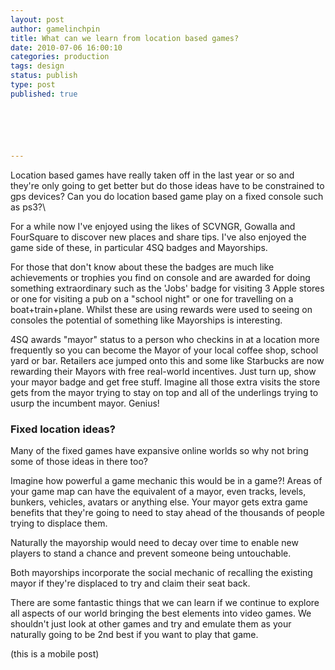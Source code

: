 ```yaml
---
layout: post
author: gamelinchpin
title: What can we learn from location based games?
date: 2010-07-06 16:00:10
categories: production
tags: design
status: publish
type: post
published: true






---
```

Location based games have really taken off in the last year or so and
they're only going to get better but do those ideas have to be
constrained to gps devices? Can you do location based game play on a
fixed console such as ps3?\

For a while now I've enjoyed using the likes of SCVNGR, Gowalla and
FourSquare to discover new places and share tips. I've also enjoyed the
game side of these, in particular 4SQ badges and Mayorships.

For those that don't know about these the badges are much like
achievements or trophies you find on console and are awarded for doing
something extraordinary such as the 'Jobs' badge for visiting 3 Apple
stores or one for visiting a pub on a "school night" or one for
travelling on a boat+train+plane. Whilst these are using rewards were
used to seeing on consoles the potential of something like Mayorships is
interesting.

4SQ awards "mayor" status to a person who checkins in at a location more
frequently so you can become the Mayor of your local coffee shop, school
yard or bar. Retailers ace jumped onto this and some like Starbucks are
now rewarding their Mayors with free real-world incentives. Just turn
up, show your mayor badge and get free stuff. Imagine all those extra
visits the store gets from the mayor trying to stay on top and all of
the underlings trying to usurp the incumbent mayor. Genius!

### Fixed location ideas?

Many of the fixed games have expansive online worlds so why not bring
some of those ideas in there too?

Imagine how powerful a game mechanic this would be in a game?! Areas of
your game map can have the equivalent of a mayor, even tracks, levels,
bunkers, vehicles, avatars or anything else. Your mayor gets extra game
benefits that they're going to need to stay ahead of the thousands of
people trying to displace them.

Naturally the mayorship would need to decay over time to enable new
players to stand a chance and prevent someone being untouchable.

Both mayorships incorporate the social mechanic of recalling the
existing mayor if they're displaced to try and claim their seat back.

There are some fantastic things that we can learn if we continue to
explore all aspects of our world bringing the best elements into video
games. We shouldn't just look at other games and try and emulate them as
your naturally going to be 2nd best if you want to play that game.

(this is a mobile post)
